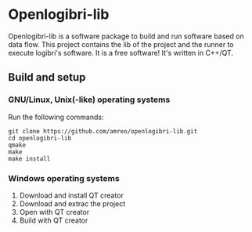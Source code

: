 # Openlogibri-lib
Openlogibri-lib is a software package to build and run software based on data flow.
This project contains the lib of the project and the runner to execute logibri's software.
It is a free software! 
It's written in C++/QT.
## Build and setup
### GNU/Linux, Unix(-like) operating systems
Run the following commands:
```shell
git clone https://github.com/amreo/openlogibri-lib.git
cd openlogibri-lib
qmake
make
make install
```
### Windows operating systems
1. Download and install QT creator
2. Download and extrac the project
3. Open with QT creator
4. Build with QT creator

